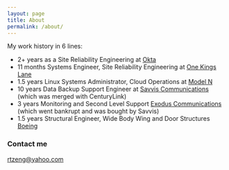 ```yaml
---
layout: page
title: About
permalink: /about/
---
```


My work history in 6 lines:

* 2+ years as a Site Reliability Engineering at [Okta](https://www.okta.com/)
* 11 months Systems Engineer, Site Reliability Engineering at [One Kings Lane](https://www.onekingslane.com/)
* 1.5 years Linux Systems Administrator, Cloud Operations at [Model N](http://www.modeln.com)
* 10 years Data Backup Support Engineer at [Savvis Communications](http://www.savvis.net/) (which was merged with CenturyLink)
* 3 years Monitoring and Second Level Support [Exodus Communications](http://www.exodus.net/) (which went bankrupt and was bought by Savvis)
* 1.5 years Structural Engineer, Wide Body Wing and Door Structures [Boeing](http://www.boeing.com/)


### Contact me

[rtzeng@yahoo.com](mailto:rtzeng@yahoo.com)
